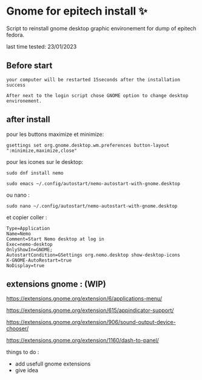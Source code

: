 # Gnome for epitech install ✨
Script to reinstall gnome desktop graphic environement for dump of epitech fedora.
 
last time tested: 
23/01/2023

<h2>Before start</h2>


```
your computer will be restarted 15seconds after the installation success
```

```
After next to the login script chose GNOME option to change desktop environement.
```

<h2>after install</h2>

pour les buttons maximize et minimize: 
```
gsettings set org.gnome.desktop.wm.preferences button-layout ":minimize,maximize,close"
```

pour les icones sur le desktop:
```
sudo dnf install nemo
```
```
sudo emacs ~/.config/autostart/nemo-autostart-with-gnome.desktop
```
ou nano :
```
sudo nano ~/.config/autostart/nemo-autostart-with-gnome.desktop
```

et copier coller : 
```[Desktop Entry]
Type=Application
Name=Nemo
Comment=Start Nemo desktop at log in
Exec=nemo-desktop
OnlyShowIn=GNOME;
AutostartCondition=GSettings org.nemo.desktop show-desktop-icons
X-GNOME-AutoRestart=true
NoDisplay=true
```

<h2>extensions gnome : (WIP)</h2>

https://extensions.gnome.org/extension/6/applications-menu/

https://extensions.gnome.org/extension/615/appindicator-support/

https://extensions.gnome.org/extension/906/sound-output-device-chooser/

https://extensions.gnome.org/extension/1160/dash-to-panel/


things to do :
+ add usefull gnome extensions
+ give idea
